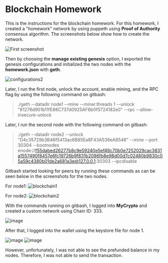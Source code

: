 # Blockchain Homework
This is the instructions for the blockchain homework.
For this homework, I created a "homework" network by using puppeth using **Proof of Authority** consensus algorithm. The screenshots below show how to create the network.

 ![First screenshot](https://user-images.githubusercontent.com/80998119/128881239-22bd3afd-dad0-4b5b-bf2d-45041e1f11a5.PNG)
 
Then by choosing the **manage existing genesis** option, I exported the genesis configurations and initialized the two nodes with the **homework.json** with **geth**.

![configurations2](https://user-images.githubusercontent.com/80998119/128881723-f6a2d51e-759d-4885-a1b4-4bdfff13e52b.PNG)

Later, I run the first node, unlock the account, enable mining, and the RPC flag by using the following command on gitbash:

> ./geth --datadir node1 --mine --miner.threads 1 --unlock "81276d901b11fE86C737d0925AF6b0f5724182e0" --rpc --allow-insecure-unlock

Later, I run the second node with the following command on gitbash:

> ./geth --datadir node2 --unlock "D4c35729b3B46f5413ac6B85Ea8F43A536eA8548" --mine --port 30304 --bootnodes enode://f55dabed26277b8c9e59240e5ef46c70b0e7252029cac3831a1557490f8457e6fc19726b9f831b2086fb8e98d00d7c02480b9830c05a59c4380b01de2a681a3e@127.0.0.1:30303 --ipcdisable

Gitbash started looking for peers by running these commands as can be seen below in the screenshots for the two nodes.

For node1:
![blockchain1](https://user-images.githubusercontent.com/80998119/128883369-ba60ef0b-d79a-487f-865c-90fa7403665a.PNG)

For node2:
![blockchain2](https://user-images.githubusercontent.com/80998119/128883420-ec7198f5-b3e0-44df-929a-6bc9d8d33660.PNG)

With the commands running on gitbash, I logged into **MyCrypto** and created a custom network using Chain ID: 333.

![image](https://user-images.githubusercontent.com/80998119/128883933-08f8f1d2-cf4f-47a6-950d-9f7e5acff9ad.png)

After that, I logged into the wallet using the keystore file for node 1.

![image](https://user-images.githubusercontent.com/80998119/128884095-55ca0d5a-82db-4db9-85ee-6b673645293d.png)
![image](https://user-images.githubusercontent.com/80998119/128884288-511b9be4-3d76-4730-bdaa-91dd06211e4d.png)

However, unfortunately, I was not able to see the prefunded balance in my nodes. Therefore, I was not able to send the transaction.







